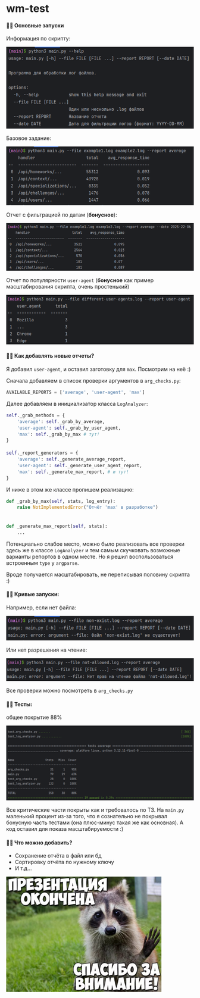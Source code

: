 # wm-test


#### 🍋‍🟩 Основные запуски 


Информация по скрипту: 

![screen1](./images/screen1.png)


Базовое задание: 

![screen2](./images/screen2.png)



Отчет с фильтрацией по датам (**бонусное**): 

![screen3](./images/screen3.png)



Отчет по популярности `user-agent` (**бонусное** как пример масштабирования скрипта, очень простенький)

![screen4](./images/screen4.png)


#### 🍋‍🟩 Как добавлять новые отчеты?

Я добавил `user-agent`, и оставил заготовку для `max`. Посмотрим на неё :)

Сначала добавляем в список проверки аргументов в `arg_checks.py`: 

```python
AVAILABLE_REPORTS = ['average', 'user-agent', 'max']
```

Далее добавляем в инициализатор класса `LogAnalyzer`: 

```python
self._grab_methods = {  
    'average': self._grab_by_average,  
    'user-agent': self._grab_by_user_agent,  
    'max': self._grab_by_max # тут!
}  
  
self._report_generators = {  
    'average': self._generate_average_report,  
    'user-agent': self._generate_user_agent_report,  
    'max': self._generate_max_report, # и тут! 
}
```

И ниже в этом же классе пропишем реализацию: 

```python
def _grab_by_max(self, stats, log_entry):  
    raise NotImplementedError("Отчёт 'max' в разработке") 


def _generate_max_report(self, stats):  
    ...
```


Потенциально слабое место, можно было реализовать все проверки здесь же в классе `LogAnalyzer` и тем самым скучковать возможные варианты репортов в одном месте. Но я решил воспользоваться встроенным `type` у `argparse`. 

Вроде получается масштабировать, не переписывая половину скрипта :)


#### 🍋‍🟩 Кривые запуски: 

Например, если нет файла: 

![screen5](./images/screen5.png)

Или нет разрешения на чтение: 

![screen6](./images/screen6.png)

Все проверки можно посмотреть в `arg_checks.py`


#### 🍋‍🟩 Тесты: 

общее покрытие 88%

![screen7](./images/screen7.png)

Все критические части покрыты как и требовалось по ТЗ. На `main.py` маленький процент из-за того, что я сознательно не покрывал бонусную часть тестами (она плюс-минус такая же как основная). А код оставил для показа масштабируемости :)

#### 🍋‍🟩 Что можно добавить? 

- Сохранение отчёта в файл или бд
- Сортировку отчёта по нужному ключу
- И т.д...



![screen8](./images/screen8.png)


